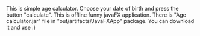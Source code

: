 This is simple age calculator. Choose your date of birth and press the button "calculate". This is offline funny javaFX application. 
There is "Age calculator.jar" file in "out/artifacts/JavaFXApp" package. You can download it and use :)
